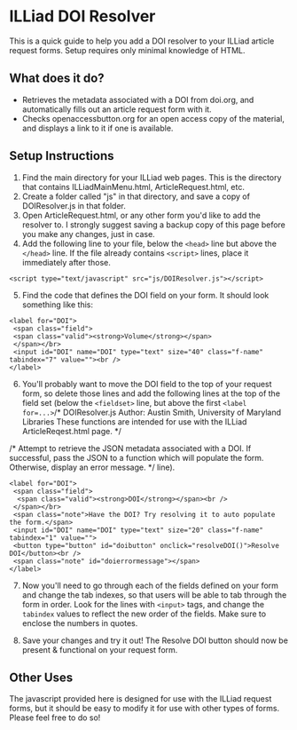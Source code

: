 # ILLiad DOI Resolver

This is a quick guide to help you add a DOI resolver to your ILLiad article request forms. Setup requires only minimal knowledge of HTML.

## What does it do?

- Retrieves the metadata associated with a DOI from doi.org, and automatically fills out an article request form with it.
- Checks openaccessbutton.org for an open access copy of the material, and displays a link to it if one is available.



## Setup Instructions

1. Find the main directory for your ILLiad web pages. This is the directory that contains ILLiadMainMenu.html, ArticleRequest.html, etc.
2. Create a folder called "js" in that directory, and save a copy of DOIResolver.js in that folder.
3. Open ArticleRequest.html, or any other form you'd like to add the resolver to. I strongly suggest saving a backup copy of this page before you make any changes, just in case.
4. Add the following line to your file, below the `<head>` line but above the `</head>` line. If the file already contains `<script>` lines, place it immediately after those.
```
<script type="text/javascript" src="js/DOIResolver.js"></script>
```
5. Find the code that defines the DOI field on your form. It should look something like this:
```
<label for="DOI">
 <span class="field">
 <span class="valid"><strong>Volume</strong></span>
 </span></br>
 <input id="DOI" name="DOI" type="text" size="40" class="f-name" tabindex="7" value=""><br />
</label>
```

6. You'll probably want to move the DOI field to the top of your request form, so delete those lines and add the following lines at the top of the field set (below the `<fieldset>` line, but above the first `<label for=...>`/* DOIResolver.js
   Author: Austin Smith, University of Maryland Libraries
  These functions are intended for use with the ILLiad ArticleReqest.html page.
*/


/* Attempt to retrieve the JSON metadata associated with a DOI.
   If successful, pass the JSON to a function which will populate the form.
   Otherwise, display an error message.
*/ line).

```
<label for="DOI">
 <span class="field">
  <span class="valid"><strong>DOI</strong></span><br />
 </span></br>
 <span class="note">Have the DOI? Try resolving it to auto populate the form.</span>
 <input id="DOI" name="DOI" type="text" size="20" class="f-name" tabindex="1" value="">
 <button type="button" id="doibutton" onclick="resolveDOI()">Resolve DOI</button><br />
 <span class="note" id="doierrormessage"></span>
</label>
```

7. Now you'll need to go through each of the fields defined on your form and change the tab indexes, so that users will be able to tab through the form in order. Look for the lines with `<input>` tags, and change the `tabindex` values to reflect the new order of the fields. Make sure to enclose the numbers in quotes.

8. Save your changes and try it out! The Resolve DOI button should now be present & functional on your request form.

## Other Uses

The javascript provided here is designed for use with the ILLiad request forms, but it should be easy to modify it for use with other types of forms. Please feel free to do so!
